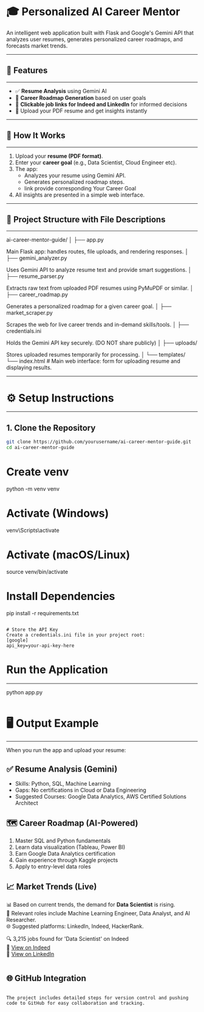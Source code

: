# 🎓 Personalized AI Career Mentor

An intelligent web application built with Flask and Google's Gemini API that analyzes user resumes, generates personalized career roadmaps, and forecasts market trends.

---

## 🚀 Features

---

- ✅ **Resume Analysis** using Gemini AI  
- 🎯 **Career Roadmap Generation** based on user goals  
- 🔗 **Clickable job links for Indeed and LinkedIn** for informed decisions  
- 📄 Upload your PDF resume and get insights instantly  

---

## 🧠 How It Works

---

1. Upload your **resume (PDF format)**.
2. Enter your **career goal** (e.g., Data Scientist, Cloud Engineer etc).
3. The app:
   - Analyzes your resume using Gemini API.
   - Generates personalized roadmap steps.
   - link provide corresponding Your Career Goal
4. All insights are presented in a simple web interface.

---

## 📁 Project Structure with File Descriptions

---

ai-career-mentor-guide/ │ ├── app.py

Main Flask app: handles routes, file uploads, and rendering responses.
│ ├── gemini_analyzer.py

Uses Gemini API to analyze resume text and provide smart suggestions.
│ ├── resume_parser.py

Extracts raw text from uploaded PDF resumes using PyMuPDF or similar.
│ ├── career_roadmap.py

Generates a personalized roadmap for a given career goal.
│ ├── market_scraper.py

Scrapes the web for live career trends and in-demand skills/tools.
│ ├── credentials.ini

Holds the Gemini API key securely. (DO NOT share publicly)
│ ├── uploads/

Stores uploaded resumes temporarily for processing.
│ └── templates/ └── index.html # Main web interface: form for uploading resume and displaying results.

---

# ⚙️ Setup Instructions

---

## 1. Clone the Repository

```bash
git clone https://github.com/yourusername/ai-career-mentor-guide.git
cd ai-career-mentor-guide

```

# Create venv
python -m venv venv

# Activate (Windows)
venv\Scripts\activate

# Activate (macOS/Linux)
source venv/bin/activate

# Install Dependencies
pip install -r requirements.txt

```

# Store the API Key
Create a credentials.ini file in your project root:
[google]
api_key=your-api-key-here

```

# Run the Application

---
python app.py

```
```
# 🖥️ Output Example

---

When you run the app and upload your resume:

## ✅ Resume Analysis (Gemini)
- Skills: Python, SQL, Machine Learning
- Gaps: No certifications in Cloud or Data Engineering
- Suggested Courses: Google Data Analytics, AWS Certified Solutions Architect

## 🗺️ Career Roadmap (AI-Powered)
1. Master SQL and Python fundamentals
2. Learn data visualization (Tableau, Power BI)
3. Earn Google Data Analytics certification
4. Gain experience through Kaggle projects
5. Apply to entry-level data roles

## 📈 Market Trends (Live)
📊 Based on current trends, the demand for **Data Scientist** is rising.  
🚀 Relevant roles include Machine Learning Engineer, Data Analyst, and AI Researcher.  
🌐 Suggested platforms: LinkedIn, Indeed, HackerRank.

🔍 3,215 jobs found for 'Data Scientist' on Indeed  
🔗 [View on Indeed](https://www.indeed.com/jobs?q=Data+Scientist&l=)  
🔗 [View on LinkedIn](https://www.linkedin.com/jobs/search/?keywords=Data%20Scientist)

```
```

## 🌐 GitHub Integration

```

The project includes detailed steps for version control and pushing code to GitHub for easy collaboration and tracking.

```



